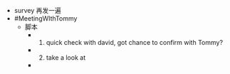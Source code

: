 - survey 再发一遍
- #MeetingWIthTommy
	- 脚本
		- 1. quick check with david, got chance to confirm with Tommy?
		- 2. take a look at
		-
